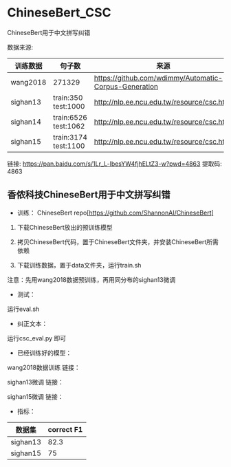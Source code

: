 # ChineseBert_CSC
ChineseBert用于中文拼写纠错

数据来源:

训练数据 | 句子数 | 来源
---|---|---
wang2018 | 271329 | https://github.com/wdimmy/Automatic-Corpus-Generation
sighan13 | train:350 test:1000| http://nlp.ee.ncu.edu.tw/resource/csc.html
sighan14 | train:6526 test:1062 | http://nlp.ee.ncu.edu.tw/resource/csc.html
sighan15 | train:3174 test:1100 | http://nlp.ee.ncu.edu.tw/resource/csc.html



链接: https://pan.baidu.com/s/1Lr_L-lbesYW4fjhELtZ3-w?pwd=4863 提取码: 4863 



## 香侬科技ChineseBert用于中文拼写纠错

- 训练：
ChineseBert repo[https://github.com/ShannonAI/ChineseBert]

1. 下载ChineseBert放出的预训练模型

2. 拷贝ChineseBert代码，置于ChineseBert文件夹，并安装ChineseBert所需依赖

3. 下载训练数据，置于data文件夹，运行train.sh

注意：先用wang2018数据预训练，再用同分布的sighan13微调


- 测试：

运行eval.sh


- 纠正文本：

运行csc_eval.py 即可



- 已经训练好的模型：

wang2018数据训练
链接：

sighan13微调
链接：

sighan15微调
链接：


- 指标：

数据集 | correct F1
---|---
sighan13 | 82.3
sighan15 | 75




